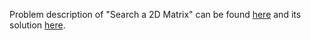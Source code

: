 Problem description of "Search a 2D Matrix" can be found [here](https://leetcode.com/problems/search-a-2d-matrix/description/) and its solution [here](https://github.com/aurimas13/Solutions-To-Problems/blob/main/LeetCode/Java%20Solutions/Search%20a%202D%20Matrix/search.java).
